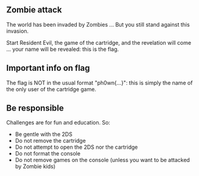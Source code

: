 ## Zombie attack

The world has been invaded by Zombies ... But you still stand against this invasion.

Start Resident Evil, the game of the cartridge, and the revelation will come ...  your name will be revealed: this is the flag.


## Important info on flag

The flag is NOT in the usual format "ph0wn{...}": this is simply the name of the only user of the cartridge game.

## Be responsible

Challenges are for fun and education. So:

- Be gentle with the 2DS
- Do not remove the cartridge
- Do not attempt to open the 2DS nor the cartridge
- Do not format the console
- Do not remove games on the console (unless you want to be attacked by Zombie kids)
